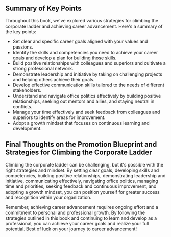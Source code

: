 
Summary of Key Points
---------------------

Throughout this book, we've explored various strategies for climbing the corporate ladder and achieving career advancement. Here's a summary of the key points:

* Set clear and specific career goals aligned with your values and passions.
* Identify the skills and competencies you need to achieve your career goals and develop a plan for building those skills.
* Build positive relationships with colleagues and superiors and cultivate a strong professional network.
* Demonstrate leadership and initiative by taking on challenging projects and helping others achieve their goals.
* Develop effective communication skills tailored to the needs of different stakeholders.
* Understand and navigate office politics effectively by building positive relationships, seeking out mentors and allies, and staying neutral in conflicts.
* Manage your time effectively and seek feedback from colleagues and superiors to identify areas for improvement.
* Adopt a growth mindset that focuses on continuous learning and development.

Final Thoughts on the Promotion Blueprint and Strategies for Climbing the Corporate Ladder
------------------------------------------------------------------------------------------

Climbing the corporate ladder can be challenging, but it's possible with the right strategies and mindset. By setting clear goals, developing skills and competencies, building positive relationships, demonstrating leadership and initiative, communicating effectively, navigating office politics, managing time and priorities, seeking feedback and continuous improvement, and adopting a growth mindset, you can position yourself for greater success and recognition within your organization.

Remember, achieving career advancement requires ongoing effort and a commitment to personal and professional growth. By following the strategies outlined in this book and continuing to learn and develop as a professional, you can achieve your career goals and realize your full potential. Best of luck on your journey to career advancement!
